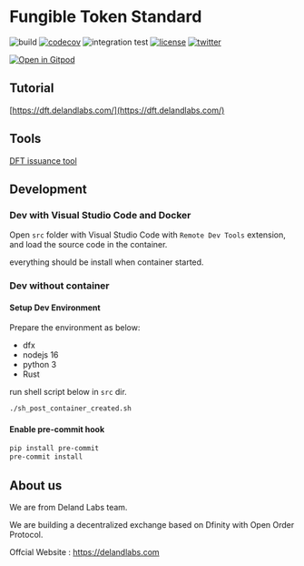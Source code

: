 # Fungible Token Standard
![build](https://github.com/Deland-Labs/fungible-token-standard/actions/workflows/build.yml/badge.svg)
[![codecov](https://codecov.io/gh/Deland-Labs/fungible-token-standard/branch/main/graph/badge.svg?token=C0594RE316)](https://codecov.io/gh/Deland-Labs/fungible-token-standard)
![integration test](https://github.com/Deland-Labs/fungible-token-standard/actions/workflows/run_integration_test.yml/badge.svg)
[![license](https://img.shields.io/github/license/Deland-Labs/fungible-token-standard)](https://img.shields.io/github/license/Deland-Labs/fungible-token-standard)
[![twitter](https://img.shields.io/twitter/url?label=twitter&style=social&url=https%3A%2F%2Ftwitter.com%2FDelandLabs)](https://twitter.com/DelandLabs)

[![Open in Gitpod](https://gitpod.io/button/open-in-gitpod.svg)](https://gitpod.io/#https://github.com/Deland-Labs/fungible-token-standard)
## Tutorial

[https://dft.delandlabs.com/](https://dft.delandlabs.com/)

## Tools

[DFT issuance tool](https://github.com/Deland-Labs/dft-issuance-tool)

## Development

### Dev with Visual Studio Code and Docker

Open `src` folder with Visual Studio Code with `Remote Dev Tools` extension, and load the source code in the container.

everything should be install when container started.

### Dev without container

#### Setup Dev Environment

Prepare the environment as below:

- dfx
- nodejs 16
- python 3
- Rust

run shell script below in `src` dir.

```bash
./sh_post_container_created.sh
```

#### Enable pre-commit hook

```bash
pip install pre-commit
pre-commit install
```

## About us

We are from Deland Labs team.

We are building a decentralized exchange based on Dfinity with Open Order Protocol.

Offcial Website : https://delandlabs.com
